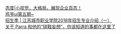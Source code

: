   
[态度|小视觉，大格局，展现企业百态！](http://www.dianyue.me/archives/471/sjr6q45vijbfu39j/)  
[鸡爷ui第五期~](http://www.dianyue.me/archives/439/ghlpglb42bf6dnjl/)  
[招生季 | 江苏城市职业学院2018年招生专业介绍（一）](http://www.dianyue.me/archives/369/tu33q1rcu6e8sxi3/)  
[关于 Parra 和他的“球鞋妄想”，你该知道的事都在这里了](http://www.dianyue.me/archives/762/c2bgq9sf8ib30pvl/)